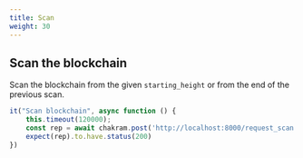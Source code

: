 ```yaml
---
title: Scan
weight: 30
---
```


## Scan the blockchain

Scan the blockchain from the given `starting_height` or from the end of the previous scan.

```js
it("Scan blockchain", async function () {
    this.timeout(120000);
    const rep = await chakram.post('http://localhost:8000/request_scan', {})
    expect(rep).to.have.status(200)
})
```